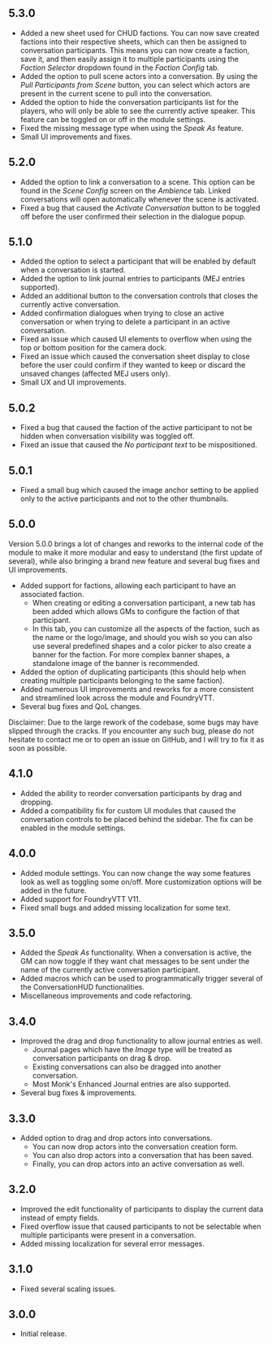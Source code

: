 ## 5.3.0

- Added a new sheet used for CHUD factions. You can now save created factions into their respective sheets, which can then be assigned to conversation participants. This means you can now create a faction, save it, and then easily assign it to multiple participants using the _Faction Selector_ dropdown found in the _Faction Config_ tab.
- Added the option to pull scene actors into a conversation. By using the _Pull Participants from Scene_ button, you can select which actors are present in the current scene to pull into the conversation.
- Added the option to hide the conversation participants list for the players, who will only be able to see the currently active speaker. This feature can be toggled on or off in the module settings.
- Fixed the missing message type when using the _Speak As_ feature.
- Small UI improvements and fixes.

## 5.2.0

- Added the option to link a conversation to a scene. This option can be found in the _Scene Config_ screen on the _Ambience_ tab. Linked conversations will open automatically whenever the scene is activated.
- Fixed a bug that caused the _Activate Conversation_ button to be toggled off before the user confirmed their selection in the dialogue popup.

## 5.1.0

- Added the option to select a participant that will be enabled by default when a conversation is started.
- Added the option to link journal entries to participants (MEJ entries supported).
- Added an additional button to the conversation controls that closes the currently active conversation.
- Added confirmation dialogues when trying to close an active conversation or when trying to delete a participant in an active conversation.
- Fixed an issue which caused UI elements to overflow when using the top or bottom position for the camera dock.
- Fixed an issue which caused the conversation sheet display to close before the user could confirm if they wanted to keep or discard the unsaved changes (affected MEJ users only).
- Small UX and UI improvements.

## 5.0.2

- Fixed a bug that caused the faction of the active participant to not be hidden when conversation visibility was toggled off.
- Fixed an issue that caused the _No participant text_ to be mispositioned.

## 5.0.1

- Fixed a small bug which caused the image anchor setting to be applied only to the active participants and not to the other thumbnails.

## 5.0.0

Version 5.0.0 brings a lot of changes and reworks to the internal code of the module to make it more modular and easy to understand (the first update of several), while also bringing a brand new feature and several bug fixes and UI improvements.

- Added support for factions, allowing each participant to have an associated faction.
  - When creating or editing a conversation participant, a new tab has been added which allows GMs to configure the faction of that participant.
  - In this tab, you can customize all the aspects of the faction, such as the name or the logo/image, and should you wish so you can also use several predefined shapes and a color picker to also create a banner for the faction. For more complex banner shapes, a standalone image of the banner is recommended.
- Added the option of duplicating participants (this should help when creating multiple participants belonging to the same faction).
- Added numerous UI improvements and reworks for a more consistent and streamlined look across the module and FoundryVTT.
- Several bug fixes and QoL changes.

Disclaimer: Due to the large rework of the codebase, some bugs may have slipped through the cracks. If you encounter any such bug, please do not hesitate to contact me or to open an issue on GitHub, and I will try to fix it as soon as possible.

## 4.1.0

- Added the ability to reorder conversation participants by drag and dropping.
- Added a compatibility fix for custom UI modules that caused the conversation controls to be placed behind the sidebar. The fix can be enabled in the module settings.

## 4.0.0

- Added module settings. You can now change the way some features look as well as toggling some on/off. More customization options will be added in the future.
- Added support for FoundryVTT V11.
- Fixed small bugs and added missing localization for some text.

## 3.5.0

- Added the _Speak As_ functionality. When a conversation is active, the GM can now toggle if they want chat messages to be sent under the name of the currently active conversation participant.
- Added macros which can be used to programmatically trigger several of the ConversationHUD functionalities.
- Miscellaneous improvements and code refactoring.

## 3.4.0

- Improved the drag and drop functionality to allow journal entries as well.
  - Journal pages which have the _Image_ type will be treated as conversation participants on drag & drop.
  - Existing conversations can also be dragged into another conversation.
  - Most Monk's Enhanced Journal entries are also supported.
- Several bug fixes & improvements.

## 3.3.0

- Added option to drag and drop actors into conversations.
  - You can now drop actors into the conversation creation form.
  - You can also drop actors into a conversation that has been saved.
  - Finally, you can drop actors into an active conversation as well.

## 3.2.0

- Improved the edit functionality of participants to display the current data instead of empty fields.
- Fixed overflow issue that caused participants to not be selectable when multiple participants were present in a conversation.
- Added missing localization for several error messages.

## 3.1.0

- Fixed several scaling issues.

## 3.0.0

- Initial release.
